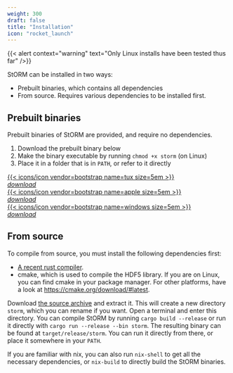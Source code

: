 ```yaml
---
weight: 300
draft: false
title: "Installation"
icon: "rocket_launch"
---
```


{{< alert context="warning" text="Only Linux installs have been tested thus far" />}}

StORM can be installed in two ways:

- Prebuilt binaries, which contains all dependencies
- From source. Requires various dependencies to be installed first.

## Prebuilt binaries

Prebuilt binaries of StORM are provided, and require no dependencies.

1. Download the prebuilt binary below
1. Make the binary executable by running `chmod +x storm` (on Linux)
1. Place it in a folder that is in `PATH`, or refer to it directly

<div class="d-flex col-sm-6 pt-6">
    <a class="ms-auto" href="linux/storm">
		<div class="card h-100 my-1 text-center card-title">
			<div class="card-body py-2">
                {{< icons/icon vendor=bootstrap name=tux size=5em >}}
                <br>
                <i class="material-icons align-middle">download</i>
			</div>
		</div>
    </a>
    <a class="ms-auto" href="macos/storm">
		<div class="card h-100 my-1 text-center card-title">
			<div class="card-body py-2">
                {{< icons/icon vendor=bootstrap name=apple size=5em >}}
                <br>
                <i class="material-icons align-middle">download</i>
			</div>
		</div>
    </a>
    <a class="ms-auto" href="windows/storm.exe">
		<div class="card h-100 my-1 text-center card-title">
			<div class="card-body py-2">
                {{< icons/icon vendor=bootstrap name=windows size=5em >}}
                <br>
                <i class="material-icons align-middle">download</i>
			</div>
		</div>
    </a>
</div>

## From source

To compile from source, you must install the following dependencies first:

- [A recent rust compiler](https://www.rust-lang.org/tools/install).
- cmake, which is used to compile the HDF5 library. If you are on Linux, you can find cmake in your package manager. For other platforms, have a look at https://cmake.org/download/#latest.

Download [the source archive](storm.tar.gz) and extract it.
This will create a new directory `storm`, which you can rename if you want.
Open a terminal and enter this directory.
You can compile StORM by running `cargo build --release` or run it directly with `cargo run --release --bin storm`.
The resulting binary can be found at `target/release/storm`.
You can run it directly from there, or place it somewhere in your `PATH`.

If you are familiar with nix, you can also run `nix-shell` to get all the necessary dependencies, or `nix-build` to directly build the StORM binaries.
